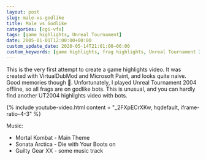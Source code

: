 ```yaml
---
layout: post
slug: male-vs-godlike
title: Male vs Godlike
categories: [cgi-vfx]
tags: [game highlights, Unreal Tournament]
date: 2005-01-01T12:00:00+00:00
custom_update_date: 2020-05-14T21:01:00−06:00
custom_keywords: [game highlights, frag highlights, Unreal Tournament 2004, UT2004, Unreal Tournament, UT]
---
```

This is the very first attempt to create a game highlights video.
It was created with VirtualDubMod and Microsoft Paint, and looks quite naive. Good memories though &#x1f642;.
Unfortunately, I played Unreal Tournament 2004 offline, so all frags are on godlike bots.
This is unusual, and you can hardly find another UT2004 highlights video with bots.

{% include youtube-video.html content = "_2FXpECrXKw, hqdefault, iframe-ratio-4-3" %}

Music:
* Mortal Kombat - Main Theme
* Sonata Arctica - Die with Your Boots on
* Guilty Gear XX - some music track
